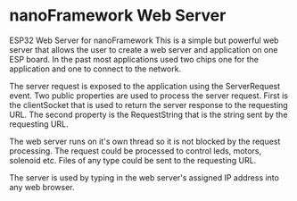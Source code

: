 # nanoFramework Web Server
ESP32 Web Server for nanoFramework
This is a simple but powerful web server that allows the user to create a web server and application on one ESP board. In the past most applications used two chips one for the application and one to connect to the network. 

The server request is exposed to the application using the ServerRequest event. Two public properties are used to process the server request. First is the clientSocket that is used to return the server response to the requesting URL. The second property is the RequestString that is the string sent by the requesting URL. 

The web server runs on it's own thread so it is not blocked by the request processing. The request could be processed to control leds, motors, solenoid etc. Files of any type could be sent to the requesting URL.

The server is used by typing in the web server's assigned IP address into any web browser.
